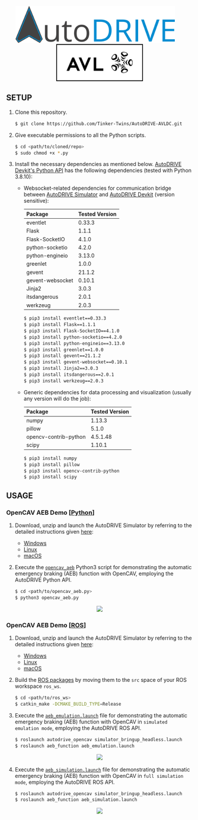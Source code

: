 <p align="center">
<img src="media/AutoDRIVE-Logo.png" alt="AutoDRIVE" height="100"/> &nbsp;&nbsp;&nbsp;&nbsp;&nbsp; <img src="media/AVL-Logo.png" alt="Autoware" height="100"/>
</p>

## SETUP

1. Clone this repository.
    ```bash
    $ git clone https://github.com/Tinker-Twins/AutoDRIVE-AVLDC.git
    ```
2. Give executable permissions to all the Python scripts.
   ```bash
   $ cd <path/to/cloned/repo>
   $ sudo chmod +x *.py
   ```
4. Install the necessary dependencies as mentioned below.
    [AutoDRIVE Devkit's Python API](https://github.com/Tinker-Twins/AutoDRIVE/tree/AutoDRIVE-Devkit/ADSS%20Toolkit/autodrive_py) has the following dependencies (tested with Python 3.8.10):
    
    - Websocket-related dependencies for communication bridge between [AutoDRIVE Simulator](https://github.com/Tinker-Twins/AutoDRIVE/tree/AutoDRIVE-Simulator) and [AutoDRIVE Devkit](https://github.com/Tinker-Twins/AutoDRIVE/tree/AutoDRIVE-Devkit) (version sensitive):
    
      | Package | Tested Version |
      |---------|----------------|
      | eventlet | 0.33.3 |
      | Flask | 1.1.1 |
      | Flask-SocketIO | 4.1.0 |
      | python-socketio | 4.2.0 |
      | python-engineio | 3.13.0 |
      | greenlet | 1.0.0 |
      | gevent | 21.1.2 |
      | gevent-websocket | 0.10.1 |
      | Jinja2 | 3.0.3 |
      | itsdangerous | 2.0.1 |
      | werkzeug | 2.0.3 |
      
      ```bash
      $ pip3 install eventlet==0.33.3
      $ pip3 install Flask==1.1.1
      $ pip3 install Flask-SocketIO==4.1.0
      $ pip3 install python-socketio==4.2.0
      $ pip3 install python-engineio==3.13.0
      $ pip3 install greenlet==1.0.0
      $ pip3 install gevent==21.1.2
      $ pip3 install gevent-websocket==0.10.1
      $ pip3 install Jinja2==3.0.3
      $ pip3 install itsdangerous==2.0.1
      $ pip3 install werkzeug==2.0.3
      ```
    
    - Generic dependencies for data processing and visualization (usually any version will do the job):
    
      | Package | Tested Version |
      |---------|----------------|
      | numpy | 1.13.3 |
      | pillow | 5.1.0 |
      | opencv-contrib-python | 4.5.1.48 |
      | scipy | 1.10.1 |
      
      ```bash
      $ pip3 install numpy
      $ pip3 install pillow
      $ pip3 install opencv-contrib-python
      $ pip3 install scipy
      ```

## USAGE

### OpenCAV AEB Demo [[Python](https://github.com/Tinker-Twins/AutoDRIVE-AVLDC/tree/main/aeb_py)]

1. Download, unzip and launch the AutoDRIVE Simulator by referring to the detailed instructions given [here](https://github.com/AutoDRIVE-Ecosystem/AutoDRIVE/tree/AutoDRIVE-Simulator?tab=readme-ov-file#download-and-run):
    - [Windows](https://github.com/Tinker-Twins/AutoDRIVE-AVLDC/releases/download/v1.0.0/AutoDRIVE_Simulator_Windows.zip)
    - [Linux](https://github.com/Tinker-Twins/AutoDRIVE-AVLDC/releases/download/v1.0.0/AutoDRIVE_Simulator_Linux.zip)
    - [macOS](https://github.com/Tinker-Twins/AutoDRIVE-AVLDC/releases/download/v1.0.0/AutoDRIVE_Simulator_macOS.zip)  

2. Execute the [`opencav_aeb`](https://github.com/Tinker-Twins/AutoDRIVE-AVLDC/tree/main/aeb_py/opencav_aeb.py) Python3 script for demonstrating the automatic emergency braking (AEB) function with OpenCAV, employing the AutoDRIVE Python API.
    ```bash
    $ cd <path/to/opencav_aeb.py>
    $ python3 opencav_aeb.py
    ```

<p align="center">
<img src="https://github.com/Tinker-Twins/AutoDRIVE-AVLDC/blob/main/media/OpenCAV-AEB-Python.gif"/>
</p>

### OpenCAV AEB Demo [[ROS](https://github.com/Tinker-Twins/AutoDRIVE-AVLDC/tree/main/aeb_ros)]

1. Download, unzip and launch the AutoDRIVE Simulator by referring to the detailed instructions given [here](https://github.com/AutoDRIVE-Ecosystem/AutoDRIVE/tree/AutoDRIVE-Simulator?tab=readme-ov-file#download-and-run):
    - [Windows](https://github.com/Tinker-Twins/AutoDRIVE-AVLDC/releases/download/v1.0.0/AutoDRIVE_Simulator_Windows.zip)
    - [Linux](https://github.com/Tinker-Twins/AutoDRIVE-AVLDC/releases/download/v1.0.0/AutoDRIVE_Simulator_Linux.zip)
    - [macOS](https://github.com/Tinker-Twins/AutoDRIVE-AVLDC/releases/download/v1.0.0/AutoDRIVE_Simulator_macOS.zip)

2. Build the [ROS packages](https://github.com/Tinker-Twins/AutoDRIVE-AVLDC/tree/main/aeb_ros) by moving them to the `src` space of your ROS workspace `ros_ws`.
    ```bash
    $ cd <path/to/ros_ws>
    $ catkin_make -DCMAKE_BUILD_TYPE=Release
    ```

3. Execute the [`aeb_emulation.launch`](https://github.com/Tinker-Twins/AutoDRIVE-AVLDC/blob/main/aeb_ros/aeb_function/launch/aeb_emulation.launch) file for demonstrating the automatic emergency braking (AEB) function with OpenCAV in `simulated emulation mode`, employing the AutoDRIVE ROS API.
    ```bash
    $ roslaunch autodrive_opencav simulator_bringup_headless.launch
    $ roslaunch aeb_function aeb_emulation.launch
    ```

<p align="center">
<img src="https://github.com/Tinker-Twins/AutoDRIVE-AVLDC/blob/main/media/OpenCAV-AEB-ROS-Emulation.gif"/>
</p>

4. Execute the [`aeb_simulation.launch`](https://github.com/Tinker-Twins/AutoDRIVE-AVLDC/blob/main/aeb_ros/aeb_function/launch/aeb_simulation.launch) file for demonstrating the automatic emergency braking (AEB) function with OpenCAV in `full simulation mode`, employing the AutoDRIVE ROS API.
    ```bash
    $ roslaunch autodrive_opencav simulator_bringup_headless.launch
    $ roslaunch aeb_function aeb_simulation.launch
    ```

<p align="center">
<img src="https://github.com/Tinker-Twins/AutoDRIVE-AVLDC/blob/main/media/OpenCAV-AEB-ROS-Simulation.gif"/>
</p>
